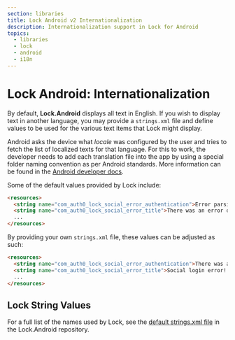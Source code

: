 ```yaml
---
section: libraries
title: Lock Android v2 Internationalization
description: Internationalization support in Lock for Android
topics:
  - libraries
  - lock
  - android
  - i18n
---
```

# Lock Android: Internationalization

By default, **Lock.Android** displays all text in English. If you wish to display text in another language, you may provide a `strings.xml` file and define values to be used for the various text items that Lock might display.

Android asks the device what _locale_ was configured by the user and tries to fetch the list of localized texts for that language. For this to work, the developer needs to add each translation file into the app by using a special folder naming convention as per Android standards. More information can be found in the [Android developer docs](https://developer.android.com/training/basics/supporting-devices/languages.html).

Some of the default values provided by Lock include:

```html
<resources>
  <string name="com_auth0_lock_social_error_authentication">Error parsing Authentication data</string>
  <string name="com_auth0_lock_social_error_title">There was an error during authentication</string>
  ...
</resources>
```

By providing your own `strings.xml` file, these values can be adjusted as such:

```html
<resources>
  <string name="com_auth0_lock_social_error_authentication">There was an authentication error!</string>
  <string name="com_auth0_lock_social_error_title">Social login error!!</string>
  ...
</resources>
```

## Lock String Values

For a full list of the names used by Lock, see the [default strings.xml file](https://github.com/auth0/Lock.Android/blob/master/lib/src/main/res/values/strings.xml) in the Lock.Android repository.
